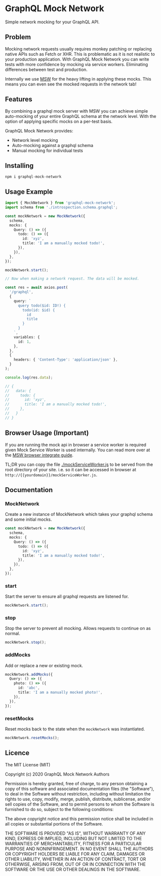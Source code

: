 # GraphQL Mock Network

Simple network mocking for your GraphQL API.

## Problem

Mocking network requests usually requires monkey patching or replacing native APIs such as Fetch or XHR. This is problematic as it is not realistic to your production application. With GraphQL Mock Network you can write tests with more confidence by mocking via service workers. Eliminating differences between test and production.

Internally we use [MSW](https://github.com/mswjs/msw) for the heavy lifting in applying these mocks. This means you can even see the mocked requests in the network tab!

## Features

By combining a graphql mock server with MSW you can achieve simple auto-mocking of your entire GraphQL schema at the network level. With the option of applying specific mocks on a per-test basis.

GraphQL Mock Network provides:

- Network level mocking
- Auto-mocking against a graphql schema
- Manual mocking for individual tests

## Installing

`npm i graphql-mock-network`

## Usage Example

```ts
import { MockNetwork } from 'graphql-mock-network';
import schema from './introspection.schema.graphql';

const mockNetwork = new MockNetwork({
  schema,
  mocks: {
    Query: () => ({
      todo: () => ({
        id: 'xyz',
        title: 'I am a manually mocked todo!',
      }),
    }),
  },
});

mockNetwork.start();

// Now when making a network request. The data will be mocked.

const res = await axios.post(
  '/graphql',
  {
    query: `
      query todo($id: ID!) {
        todo(id: $id) {
          id
          title
        }
      }
    `,
    variables: {
      id: 1,
    },
  },
  {
    headers: { 'Content-Type': 'application/json' },
  }
);

console.log(res.data);

// {
//   data: {
//     todo: {
//       id: 'xyz',
//       title: 'I am a manually mocked todo!',
//     },
//   }
// }
```

## Browser Usage (Important)

If you are running the mock api in browser a service worker is required given Mock Service Worker is used internally. You can read more over at the [MSW browser integrate guide](https://mswjs.io/docs/getting-started/integrate/browser).

TL;DR you can copy the file [./mockServiceWorker.js](./mockServiceWorker.js) to be served from the root directory of your site. i.e. so it can be accessed in browser at `http://{{yourdomain}}/mockServiceWorker.js`.

## Documentation

### MockNetwork

Create a new instance of MockNetwork which takes your graphql schema and some initial mocks.

```ts
const mockNetwork = new MockNetwork({
  schema,
  mocks: {
    Query: () => ({
      todo: () => ({
        id: 'xyz',
        title: 'I am a manually mocked todo!',
      }),
    }),
  },
});
```

### start

Start the server to ensure all graphql requests are listened for.

```ts
mockNetwork.start();
```

### stop

Stop the server to prevent all mocking. Allows requests to continue on as normal.

```ts
mockNetwork.stop();
```

### addMocks

Add or replace a new or existing mock.

```ts
mockNetwork.addMocks({
  Query: () => ({
    photo: () => ({
      id: 'abc',
      title: 'I am a manually mocked photo!',
    }),
  }),
});
```

### resetMocks

Reset mocks back to the state when the `mockNetwork` was instantiated.

```ts
mockNetwork.resetMocks();
```

## Licence

The MIT License (MIT)

Copyright (c) 2020 GraphQL Mock Network Authors

Permission is hereby granted, free of charge, to any person obtaining a copy of this software and associated documentation files (the "Software"), to deal in the Software without restriction, including without limitation the rights to use, copy, modify, merge, publish, distribute, sublicense, and/or sell copies of the Software, and to permit persons to whom the Software is furnished to do so, subject to the following conditions:

The above copyright notice and this permission notice shall be included in all copies or substantial portions of the Software.

THE SOFTWARE IS PROVIDED "AS IS", WITHOUT WARRANTY OF ANY KIND, EXPRESS OR IMPLIED, INCLUDING BUT NOT LIMITED TO THE WARRANTIES OF MERCHANTABILITY, FITNESS FOR A PARTICULAR PURPOSE AND NONINFRINGEMENT. IN NO EVENT SHALL THE AUTHORS OR COPYRIGHT HOLDERS BE LIABLE FOR ANY CLAIM, DAMAGES OR OTHER LIABILITY, WHETHER IN AN ACTION OF CONTRACT, TORT OR OTHERWISE, ARISING FROM, OUT OF OR IN CONNECTION WITH THE SOFTWARE OR THE USE OR OTHER DEALINGS IN THE SOFTWARE.
